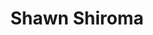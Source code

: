 ---
title: 'Shawn Shiroma'
draft: false
image: 'shawn.jpeg'
jobtitle: 'Systems Engineer'
linkedinurl: "https://www.linkedin.com/in/shawn-shiroma-a47980122/"
promoted: false
weight: 118
---